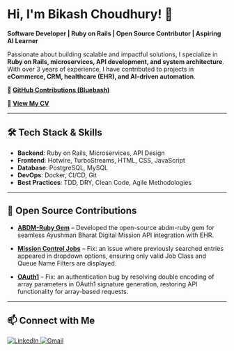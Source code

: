 <p align="center"> <h1> Hi, I'm Bikash Choudhury! 👋 </h1></p>

**Software Developer | Ruby on Rails | Open Source Contributor | Aspiring AI Learner**

Passionate about building scalable and impactful solutions, I specialize in **Ruby on Rails, microservices, API development, and system architecture**. With over 3 years of experience, I have contributed to projects in **eCommerce, CRM, healthcare (EHR), and AI-driven automation**.

**🔗 [GitHub Contributions (Bluebash)](https://github.com/Bikash-bluebash)**

**📄 [View My CV](https://www.canva.com/design/DAGhsYPeTEw/g5oox7uHO5xvoVvql7eTrQ/view?utm_content=DAGhsYPeTEw&utm_campaign=designshare&utm_medium=link2&utm_source=uniquelinks&utlId=hf50df144d5)**

---

## 🛠 Tech Stack & Skills
- **Backend**: Ruby on Rails, Microservices, API Design
- **Frontend**: Hotwire, TurboStreams, HTML, CSS, JavaScript
- **Database**: PostgreSQL, MySQL
- **DevOps**: Docker, CI/CD, Git
- **Best Practices**: TDD, DRY, Clean Code, Agile Methodologies

---

## 🌟 Open Source Contributions
- **[ABDM-Ruby Gem](https://github.com/BlueBash/abdm-ruby)** – Developed the open-source abdm-ruby gem for seamless Ayushman Bharat Digital Mission API integration with EHR.

- **[Mission Control Jobs](https://github.com/rails/mission_control-jobs/pull/240)** – Fix: an issue where previously searched entries appeared in dropdown options, ensuring only valid Job Class and Queue Name Filters are displayed.

- **[OAuth1](https://github.com/lunks/oauth1/pull/13)** – Fix: an authentication bug by resolving double encoding of array parameters in OAuth1 signature generation, restoring API functionality for array-based requests.

---

## 📫 Connect with Me

<p align="start">
  <a href="https://www.linkedin.com/in/bikash22/">
    <img src="https://skillicons.dev/icons?i=linkedin&theme=light" alt="LinkedIn" />
  </a>
  <a href="mailto:bikash.choudhury@bluebash.co">
    <img src="https://skillicons.dev/icons?i=gmail&theme=light" alt="Gmail" />
  </a>
</p>


